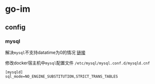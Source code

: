 # go-im

## config

### mysql

解决`mysql`不支持datatime为0的情况 [链接](https://blog.csdn.net/sinat_40770656/article/details/101198274)

修改docker宿主机中`mysql`配置文件 `/etc/mysql/mysql.conf.d/mysqld.cnf`
```
[mysqld]
sql_mode=NO_ENGINE_SUBSTITUTION,STRICT_TRANS_TABLES
```